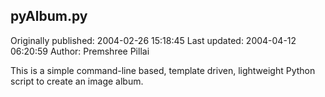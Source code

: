 ## pyAlbum.py 
Originally published: 2004-02-26 15:18:45 
Last updated: 2004-04-12 06:20:59 
Author: Premshree Pillai 
 
This is a simple command-line based, template driven, lightweight Python script to create an image album.